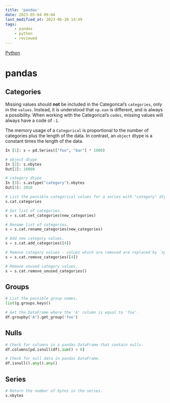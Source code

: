 ```yaml
---
title: 'pandas'
date: 2023-05-04 09:04
last_modified_at: 2023-06-20 14:49
tags:
    - pandas
    - python
    - reviewed
---
```


[Python](Python.md)

# pandas

## Categories

Missing values should **not** be included in the Categorical’s `categories`, only in the `values`. Instead, it is understood that `np.nan` is different, and is always a possibility. When working with the Categorical’s `codes`, missing values will always have a code of `-1`.

The memory usage of a `Categorical` is proportional to the number of categories plus the length of the data. In contrast, an `object` dtype is a constant times the length of the data.

```python
In [1]: s = pd.Series(["foo", "bar"] * 1000)

# object dtype
In [2]: s.nbytes
Out[2]: 16000

# category dtype
In [3]: s.astype("category").nbytes
Out[3]: 2016
```

```python
# List the possible categorical values for a series with "category" dtype.
s.cat.categories

# Set list of categories.
s = s.cat.set_categories(new_categories)

# Rename list of categories.
s = s.cat.rename_categories(new_categories)

# Add new category values.
s = s.cat.add_categories([4])

# Remove category values - values which are removed are replaced by `np.nan`.
s = s.cat.remove_categories([4])

# Remove unused category values.
s = s.cat.remove_unused_categories()
```

## Groups

```python
# List the possible group names.
list(g.groups.keys()

# Get the DataFrame where the 'A' column is equal to 'foo'.
df.groupby('A').get_group('foo')
```

## Nulls

```python
# Check for columns in a pandas DataFrame that contain nulls.
df.columns[pd.isnull(df).sum() > 0]

# Check for null data in pandas DataFrame.
df.isnull().any().any()
```

## Series

```python
# Return the number of bytes in the series.
s.nbytes
```
